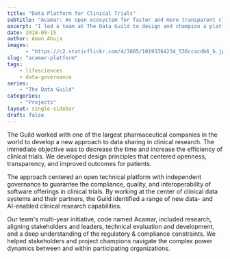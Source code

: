 ```yaml
---
title: "Data Platform for Clinical Trials"
subtitle: "Acamar: An open ecosystem for faster and more transparent clinical trials"
excerpt: "I led a team at The Data Guild to design and champion a platform for clinical trials to address stagnation and vendor lock-in within compliance and regulatory constraints."
date: 2018-09-15
author: Aman Ahuja
images: 
      - "https://c2.staticflickr.com/4/3805/10193364234_530ccacdb6_b.jpg"
slug: "acamar-platform"
tags:
    - lifesciences
    - data-governance
series: 
    - "The Data Guild"
categories:
    - "Projects"
layout: single-sidebar
draft: false
---
```


The Guild worked with one of the largest pharmaceutical companies in the world to develop a new approach to data sharing in clinical research. The immediate objective was to decrease the time and increase the efficiency of clinical trials. We developed design principles that centered openness, transparency, and improved outcomes for patients. 

The approach centered an open technical platform with independent governance to guarantee the compliance, quality, and interoperability of software offerings in clinical trials. By working at the center of clinical data systems and their partners, the Guild identified a range of new data- and AI-enabled clinical research capabilities.

Our team's multi-year initiative, code named Acamar, included research, aligning stakeholders and leaders, technical evaluation and development, and a deep understanding of the regulatory & compliance constraints. We helped stakeholders and project champions navigate the complex power dynamics between and within participating organizations. 

